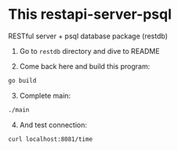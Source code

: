 # This restapi-server-psql
RESTful server + psql database package (restdb)

1. Go to `restdb` directory and dive to README

2. Come back here and build this program:
```bash
go build
```

3. Complete main:
```bash
./main
```

4. And test connection: 
```bash
curl localhost:8081/time
```
